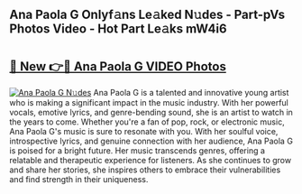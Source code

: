 ## Ana Paola G Onlyf𝚊ns Le𝚊ked N𝚞des - Part-pVs Photos Video - Hot Part Le𝚊ks mW4i6

# <h2><a href="http://ab69751.deff.icu/?id=Ana+Paola+G">🔗 New 👉🔴 Ana Paola G VIDEO Photos</a></h2>

[![Ana Paola G N𝚞des](https://i.imgur.com/rIISA9y.gif)](http://ab69751.deff.icu/?id=Ana+Paola+G)
Ana Paola G is a talented and innovative young artist who is making a significant impact in the music industry. With her powerful vocals, emotive lyrics, and genre-bending sound, she is an artist to watch in the years to come. Whether you're a fan of pop, rock, or electronic music, Ana Paola G's music is sure to resonate with you. With her soulful voice, introspective lyrics, and genuine connection with her audience, Ana Paola G is poised for a bright future. Her music transcends genres, offering a relatable and therapeutic experience for listeners. As she continues to grow and share her stories, she inspires others to embrace their vulnerabilities and find strength in their uniqueness.
